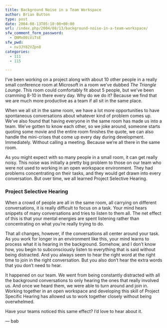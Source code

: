 ```yaml
---
title: Background Noise in a Team Workspace
author: Brian Button
type: post
date: 2004-08-13T05:10:00+00:00
url: /index.php/2004/08/13/background-noise-in-a-team-workspace/
sfw_comment_form_password:
  - QNMxO0iViTsE
sfw_pwd:
  - nv3JY82VZpn8
categories:
  - 111
  - 115

---
```

I&#8217;ve been working on a project along with about 10 other people in a really small conference room at Microsoft in a room we&#8217;ve dubbed _The Triangle Lounge_. This room could comfortably fit about 5 people, but we&#8217;ve been cramming 8-10 in there every day. Why do we do it? Because we find that we are much more productive as a team if all sit in the same place.

When we all sit in the same room, we have a lot more opportunities to have spontaneous conversations about whatever kind of problem comes up. We&#8217;ve also found that having everyone in the same room has made us into a team. We&#8217;ve gotten to know each other, so we joke around, someone starts quoting some movie and the entire room finishes the quote, we can also handle the mini-crises that come up every day during development. Immediately. Without calling a meeting. Because we&#8217;re all there in the same room.

As you might expect with so many people in a small room, it can get really noisy. This noise was initially a pretty big problem to those on our team who were not used to working in an open workspace environment. They had problems concentrating on their tasks, and they would get drawn into every conversation. But over time, we all learned Project Selective Hearing.

### Project Selective Hearing

When a crowd of people are all in the same room, all carrying on different conversations, it is really difficult to focus on a task. Your mind hears snippets of many conversations and tries to listen to them all. The net effect of this is that your mental energies are spent listening rather than concentrating on what you&#8217;re really trying to do.

That all changes, however, if the conversations all center around your task. As you work for longer in an environment like this, your mind learns to process what it is hearing in the background. Somehow, and I don&#8217;t know how, you begin to subconsciously listen to everything that is said without being distracted. And you always seem to hear the right word at the right time to join in the right conversation. But you also don&#8217;t hear the extra words that you don&#8217;t need to hear.

It happened on our team. We went from being constantly distracted with all the background conversations to only hearing the ones that really involved us. And once we heard them, we were able to turn around and join in. Working together in an open workspace and developing this skill of Project Specific Hearing has allowed us to work together closely without being overwhelmed.

Have your teams noticed this same effect? I&#8217;d love to hear about it.

&#8212; bab